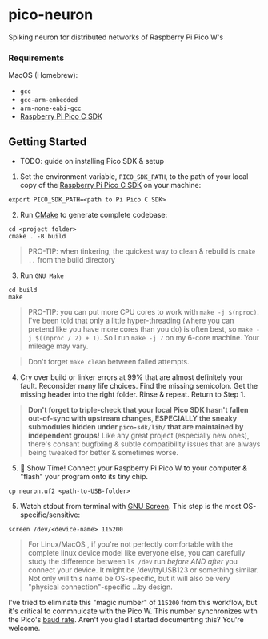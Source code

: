 # pico-neuron

Spiking neuron for distributed networks of Raspberry Pi Pico W's 


### Requirements

MacOS (Homebrew):

* `gcc`
* `gcc-arm-embedded`
* `arm-none-eabi-gcc`
* [Raspberry Pi Pico C SDK](https://www.raspberrypi.com/documentation/pico-sdk/index_doxygen.html)


## Getting Started

* TODO: guide on installing Pico SDK & setup

1. Set the environment variable, `PICO_SDK_PATH`, to the path of your local copy of the [Raspberry Pi Pico C SDK](https://www.raspberrypi.com/documentation/pico-sdk/index_doxygen.html) on your machine:

```shell
export PICO_SDK_PATH=<path to Pi Pico C SDK>
```
2. Run [CMake](https://cmake.org/getting-started/) to generate complete codebase:

```shell
cd <project folder>
cmake . -B build
```

> PRO-TIP: when tinkering, the quickest way to clean & rebuild is `cmake ..` from the build directory

3. Run `GNU Make`

```shell
cd build
make
```

> PRO-TIP: you can put more CPU cores to work with `make -j $(nproc)`. I've been told that only a little hyper-threading (where you can pretend like you have more cores than you do) is often best, so `make -j $((nproc / 2) + 1)`. So I run `make -j 7` on my 6-core machine. Your mileage may vary.

> Don't forget `make clean` between failed attempts.

4. Cry over build or linker errors at 99% that are almost definitely your fault. Reconsider many life choices. Find the missing semicolon. Get the missing header into the right folder. Rinse & repeat. Return to Step 1.

> **Don't forget to triple-check that your local Pico SDK hasn't fallen out-of-sync with upstream changes, ESPECIALLY the sneaky submodules hidden under `pico-sdk/lib/` that are maintained by independent groups!** Like any great project (especially new ones), there's consant bugfixing & subtle compatibility issues that are always being tweaked for better & sometimes worse.

5. 🎉 Show Time! Connect your Raspberry Pi Pico W to your computer & "flash" your program onto its tiny chip.

```shell
cp neuron.uf2 <path-to-USB-folder>
```

5. Watch stdout from terminal with [GNU Screen](). This step is the most OS-specific/sensitive:

```shell
screen /dev/<device-name> 115200
```

> For Linux/MacOS , if you're not perfectly comfortable with the complete linux device model like everyone else, you can carefully study the difference between `ls /dev` run _before AND after_ you connect your device. It might be /dev/ttyUSB123 or something similar. Not only will this name be OS-specific, but it will also be very "physical connection"-specific ...by design.

I've tried to eliminate this "magic number" of `115200` from this workflow, but it's critical to commnuicate with the Pico W. This number synchronizes with the Pico's [baud rate](). Aren't you glad I started documenting this? You're welcome.
